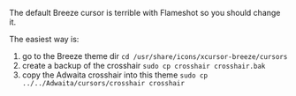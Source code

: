 The default Breeze cursor is terrible with Flameshot so you should change it.

The easiest way is:
1. go to the Breeze theme dir `cd /usr/share/icons/xcursor-breeze/cursors`
1. create a backup of the crosshair `sudo cp crosshair crosshair.bak`
1. copy the Adwaita crosshair into this theme `sudo cp ../../Adwaita/cursors/crosshair crosshair`
